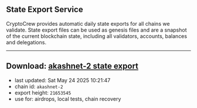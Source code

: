 ## State Export Service
CryptoCrew provides automatic daily state exports for all chains we validate. State export files can be used as genesis files and are a snapshot of the current blockchain state, including all validators, accounts, balances and delegations.

---
**Download: [akashnet-2 state export](https://dl-eu2.ccvalidators.com/SERVICE/akash/akashnet-2_export_21653545.json)**
---

- last updated: Sat May 24 2025 10:21:47
- chain id: `akashnet-2`
- export height: `21653545`
- use for: airdrops, local tests, chain recovery
